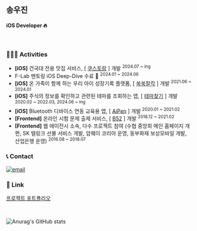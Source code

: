 ## 송우진
#### iOS Developer 🔥
<br>

### 👨🏻‍💻 Activities

- **[iOS]** 건국대 전용 맛집 서비스, [ [쿠스토랑](https://github.com/kustaurant/iOS-kustaurant) ] 개발 <sup>2024.07 ~ ing
- F-Lab 멘토링 iOS Deep-Dive 수료 🏫 <sup>2024.01 ~ 2024.06
- **[iOS]** 온 가족이 함께 하는 우리 아이 성장기록 플랫폼, [ [쑥쑥찰칵](https://woojin1900.oopy.io/5bc4964b-84c3-43de-b77d-8cd022e7766e) ] 개발 <sup>2021.06 ~ 2024.01
- **[iOS]** 주식의 정보를 확인하고 관련된 테마를 조회하는 앱, [ [테마찾기](https://woojin1900.oopy.io/ca47cea9-3eb9-4d8b-afb6-9fb0cee870c7) ] 개발 <sup>2020.02 ~ 2022.03, 2024.06 ~ ing
- **[iOS]** Bluetooth 디바이스 연동 교육용 앱, [ [AiPen](https://woojin1900.oopy.io/33ca9541-0c72-42fc-b51b-cfb80f13cea5) ] 개발 <sup>2020.01 ~ 2021.02
- **[Frontend]** 온라인 시험 문제 출제 서비스, [ [B52](https://woojin1900.oopy.io/1e2b693f-6a30-455f-9e9b-7f545017f3ed) ] 개발 <sup>2018.12 ~ 2021.02
- **[Frontend]** 웹 에이전시 소속, 다수 프로젝트 참여 (수협 중앙회 메인 홈페이지 개편, SK 텔링크 선불 서비스 개발, 암웨이 코리아 운영, 동부화재 보상모바일 개발, 산업은행 운영) <sup>2016.08 ~ 2018.07


### 📞 Contact
[![email](https://img.shields.io/badge/Gmail-EA4335?style=flat-square&logo=Gmail&logoColor=white)](mailto:woojin1900@gmail.com)


### 🔗 Link
[프로젝트 포트폴리오](https://luke-kong.oopy.io)


<br>

![Anurag's GitHub stats](https://github-readme-stats.vercel.app/api?username=song1900&show_icons=true&theme=dracula)

